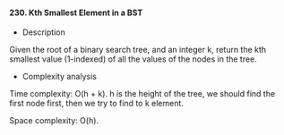 #### 230. Kth Smallest Element in a BST

* Description

Given the root of a binary search tree, and an integer k, return the kth smallest value (1-indexed) of all the values of the nodes in the tree.

* Complexity analysis

Time complexity: O(h + k). h is the height of the tree, we should find the first node first, then we try to find to k element.

Space complexity: O(h).